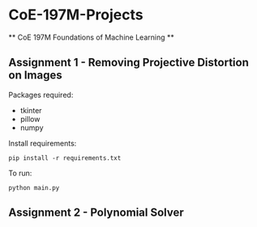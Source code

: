 # CoE-197M-Projects
** CoE 197M Foundations of Machine Learning **

## Assignment 1 - Removing Projective Distortion on Images

Packages required:
* tkinter
* pillow
* numpy

Install requirements:
```
pip install -r requirements.txt
```

To run:
```
python main.py
```

## Assignment 2 - Polynomial Solver
